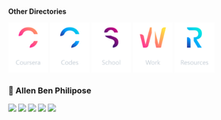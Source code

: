 **Other Directories**

[<img alt='Coursera' src="/Logo/Coursera.png" width="80">](https://github.com/abphilip-coursera/) 
[<img alt='Codes' src="/Logo/Codes.png" width="80">](https://github.com/abphilip-codes/) 
[<img alt='School' src="/Logo/School.png" width="80">](https://github.com/abphilip-school/) 
[<img alt='Work' src="/Logo/Work.png" width="80">](https://github.com/abphilip-work/) 
[<img alt='Resources' src="/Logo/Resources.png" width="80">](https://github.com/abphilip-resources/) 

###  📌 Allen Ben Philipose

<a href = "https://allen.iykk.in/"><img src="https://img.shields.io/badge/Website-FF7139?style=for-the-badge&logo=Google-domains&logoColor=white"></a>
<a href = "mailto:allenbphilip@gmail.com"><img src="https://img.shields.io/badge/Gmail-CD1A0A?style=for-the-badge&logo=gmail&logoColor=white"></a>
<a href = "https://www.linkedin.com/in/allenbphilip/"><img src="https://img.shields.io/badge/LinkedIn-0077B5?style=for-the-badge&logo=linkedin&logoColor=white"></a>
<a href = "https://www.instagram.com/allen._.philip/"><img src="https://img.shields.io/badge/Instagram-DC125D?style=for-the-badge&logo=instagram&logoColor=white"></a>
<a href = "https://github.com/allenalvin333/allenalvin333/raw/master/Resume.pdf"><img src="https://img.shields.io/badge/Resume-224099?style=for-the-badge&logo=libreoffice&logoColor=white"></a>
